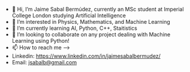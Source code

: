 - 👋 Hi, I’m Jaime Sabal Bermúdez, currently an MSc student at Imperial College London studying Artificial Intelligence
- 👀 I’m interested in Physics, Mathematics, and Machine Learning
- 🌱 I’m currently learning AI, Python, C++, Staitistics
- 💞️ I’m looking to collaborate on any project dealing with Machine Learning using Python!
- 📫 How to reach me --> 
- Linkedin: https://www.linkedin.com/in/jaimesabalbermudez/
- Email: jsabalb@gmail.com

<!---
jaimesabalimperial/jaimesabalimperial is a ✨ special ✨ repository because its `README.md` (this file) appears on your GitHub profile.
You can click the Preview link to take a look at your changes.
--->
